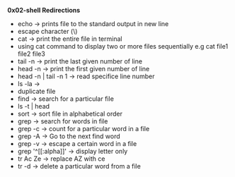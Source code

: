 **0x02-shell Redirections**
- echo -> prints file to the standard output in new line
- escape character (\\)
- cat -> print the entire file in terminal
- using cat command to display two or more files sequentially e.g cat file1 file2 file3
- tail -n -> print the last given number of line
- head -n -> print the first given number of line
- head -n | tail -n 1 -> read specifice line number
- ls -la ->
- duplicate file
- find -> search for a particular file
- ls -t | head
- sort -> sort file in alphabetical order
- grep -> search for words in file
- grep -c -> count for a particular word in a file
- grep -A -> Go to the next find word
- grep -v -> escape a certain word in a file
- grep '^[[:alpha]]' -> display letter only
- tr Ac Ze -> replace AZ with ce
- tr -d -> delete a particular word from a file
